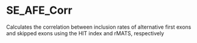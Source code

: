# SE_AFE_Corr
Calculates the correlation between inclusion rates of alternative first exons and skipped exons using the HIT index and rMATS, respectively

